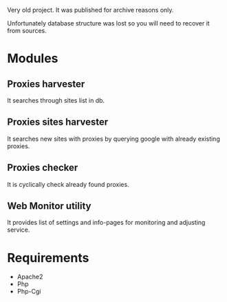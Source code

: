 Very old project. It was published for archive reasons only.

Unfortunately database structure was lost so you will need to recover it from sources.

# Modules
## Proxies harvester
It searches through sites list in db.

## Proxies sites harvester
It searches new sites with proxies by querying google with already existing proxies.

## Proxies checker
It is cyclically check already found proxies.

## Web Monitor utility
It provides list of settings and info-pages for monitoring and adjusting service.

# Requirements
 * Apache2
 * Php
 * Php-Cgi
